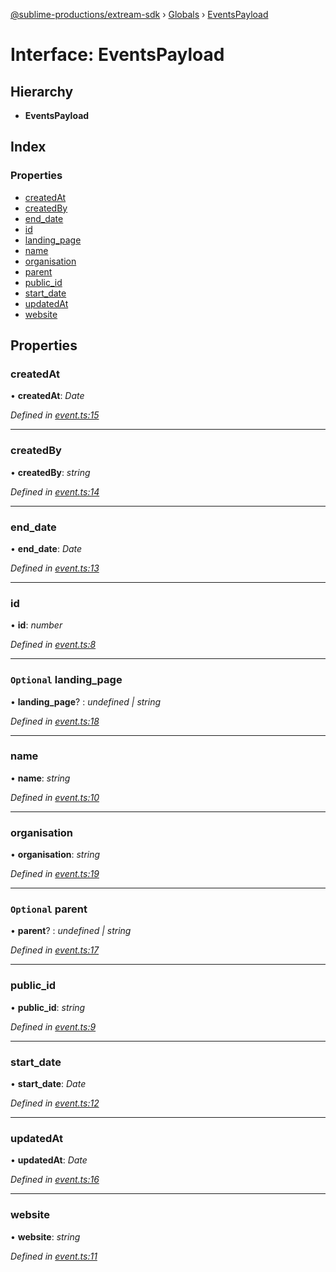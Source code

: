 [@sublime-productions/extream-sdk](../README.md) › [Globals](../globals.md) › [EventsPayload](eventspayload.md)

# Interface: EventsPayload

## Hierarchy

* **EventsPayload**

## Index

### Properties

* [createdAt](eventspayload.md#createdat)
* [createdBy](eventspayload.md#createdby)
* [end_date](eventspayload.md#end_date)
* [id](eventspayload.md#id)
* [landing_page](eventspayload.md#optional-landing_page)
* [name](eventspayload.md#name)
* [organisation](eventspayload.md#organisation)
* [parent](eventspayload.md#optional-parent)
* [public_id](eventspayload.md#public_id)
* [start_date](eventspayload.md#start_date)
* [updatedAt](eventspayload.md#updatedat)
* [website](eventspayload.md#website)

## Properties

###  createdAt

• **createdAt**: *Date*

*Defined in [event.ts:15](https://github.com/Extream-SaaS/ex-sdk/blob/be861a6/src/event.ts#L15)*

___

###  createdBy

• **createdBy**: *string*

*Defined in [event.ts:14](https://github.com/Extream-SaaS/ex-sdk/blob/be861a6/src/event.ts#L14)*

___

###  end_date

• **end_date**: *Date*

*Defined in [event.ts:13](https://github.com/Extream-SaaS/ex-sdk/blob/be861a6/src/event.ts#L13)*

___

###  id

• **id**: *number*

*Defined in [event.ts:8](https://github.com/Extream-SaaS/ex-sdk/blob/be861a6/src/event.ts#L8)*

___

### `Optional` landing_page

• **landing_page**? : *undefined | string*

*Defined in [event.ts:18](https://github.com/Extream-SaaS/ex-sdk/blob/be861a6/src/event.ts#L18)*

___

###  name

• **name**: *string*

*Defined in [event.ts:10](https://github.com/Extream-SaaS/ex-sdk/blob/be861a6/src/event.ts#L10)*

___

###  organisation

• **organisation**: *string*

*Defined in [event.ts:19](https://github.com/Extream-SaaS/ex-sdk/blob/be861a6/src/event.ts#L19)*

___

### `Optional` parent

• **parent**? : *undefined | string*

*Defined in [event.ts:17](https://github.com/Extream-SaaS/ex-sdk/blob/be861a6/src/event.ts#L17)*

___

###  public_id

• **public_id**: *string*

*Defined in [event.ts:9](https://github.com/Extream-SaaS/ex-sdk/blob/be861a6/src/event.ts#L9)*

___

###  start_date

• **start_date**: *Date*

*Defined in [event.ts:12](https://github.com/Extream-SaaS/ex-sdk/blob/be861a6/src/event.ts#L12)*

___

###  updatedAt

• **updatedAt**: *Date*

*Defined in [event.ts:16](https://github.com/Extream-SaaS/ex-sdk/blob/be861a6/src/event.ts#L16)*

___

###  website

• **website**: *string*

*Defined in [event.ts:11](https://github.com/Extream-SaaS/ex-sdk/blob/be861a6/src/event.ts#L11)*
